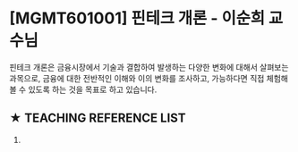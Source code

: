 # [MGMT601001] 핀테크 개론 - 이순희 교수님
핀테크 개론은 금융시장에서 기술과 결합하여 발생하는 다양한 변화에 대해서 살펴보는 과목으로,
금융에 대한 전반적인 이해와 이의 변화를 조사하고, 가능하다면 직접 체험해 볼 수 있도록 하는 것을 목표로 하고 있습니다.

## ★ TEACHING REFERENCE LIST
001. 
